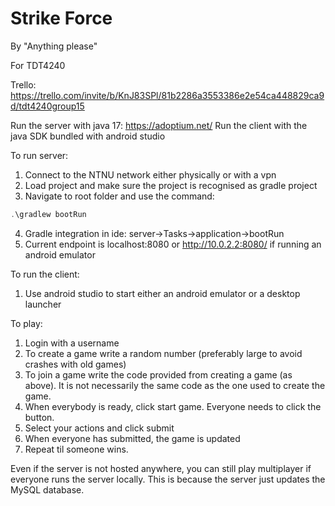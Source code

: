 # Strike Force
By "Anything please"

For TDT4240

Trello: https://trello.com/invite/b/KnJ83SPl/81b2286a3553386e2e54ca448829ca9d/tdt4240group15

Run the server with java 17: https://adoptium.net/
Run the client with the java SDK bundled with android studio


To run server:
1. Connect to the NTNU network either physically or with a vpn
2. Load project and make sure the project is recognised as gradle project
3. Navigate to root folder and use the command: 
```java
.\gradlew bootRun
```
4. Gradle integration in ide: server->Tasks->application->bootRun
5. Current endpoint is localhost:8080 or http://10.0.2.2:8080/ if running an android emulator

To run the client:
1. Use android studio to start either an android emulator or a desktop launcher

To play:
1. Login with a username
2. To create a game write a random number (preferably large to avoid crashes with old games)
3. To join a game write the code provided from creating a game (as above). It is not necessarily the same code as the one used to create the game.
4. When everybody is ready, click start game. Everyone needs to click the button.
5. Select your actions and click submit
6. When everyone has submitted, the game is updated
7. Repeat til someone wins.

Even if the server is not hosted anywhere, you can still play multiplayer if everyone runs the server locally. This is because the server just updates the MySQL database.
